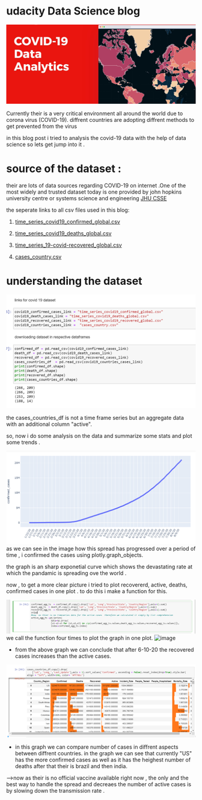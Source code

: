 # udacity Data Science blog


![image](/COVID19png.jpg)


Currently their is a very critical environment all around the world due to corona virus (COVID-19).
diffrent countries are adopting diffrent methods to get prevented from the virus

in this blog post i tried to analysis the covid-19 data with the help of data science so lets get jump into it .

# source of the dataset :
their are lots of data sources regarding COVID-19  on internet .One of the most widely and trusted dataset today is one provided by john hopkins university centre or systems science and engineering [JHU CSSE](https://github.com/CSSEGISandData/COVID-19)

the seperate links to all csv files used in this blog:
1. [time_series_covid19_confirmed_global.csv](https://github.com/CSSEGISandData/COVID-19/blob/master/csse_covid_19_data/csse_covid_19_time_series/time_series_covid19_confirmed_global.csv)

2. [time_series_covid19_deaths_global.csv](https://github.com/CSSEGISandData/COVID-19/blob/master/csse_covid_19_data/csse_covid_19_time_series/time_series_covid19_deaths_global.csv)

3. [time_series_19-covid-recovered_global.csv](https://github.com/CSSEGISandData/COVID-19/blob/master/csse_covid_19_data/csse_covid_19_time_series/time_series_covid19_recovered_global.csv)

4. [cases_country.csv](https://raw.githubusercontent.com/CSSEGISandData/COVID-19/web-data/data/cases_country.csv)

# understanding the dataset

![image](/capture.PNG)

the cases_countries_df is not a time frame series but an aggregate data with an additional  column "active".

so, now i do some analysis on the data and summarize some stats and plot some trends .

![image](/capture2.PNG)
as we can see in the image how this spread has progressed over a period of time , i confirmed the cases using plotly.graph_objects.

the graph is an sharp exponetial curve which shows the devastating rate at which the pandamic is spreading ove the world .

now , to get a more clear picture i tried to plot  recovererd, active, deaths, confirmed cases in  one plot . to do this i make a function for this.

![image](/capture3.PNG)
we call the function four times  to plot the graph in one plot.
![image](/capture4/PNG)
* from the above graph we can conclude that after 6-10-20 the recovered cases increases than the active cases.

![image](/capture5.PNG)
* in this graph we can compare number of cases in diffrent aspects between diffrent countries.
in the graph we can see that currently "US" has the more confirmed cases as well as it has the heighest number of deaths after that their is brazil and then india.

-->now as their  is no official vaccine available right now , the only and the best way to handle the spread and decreaes the number of active cases is by slowing down the transmission rate .
